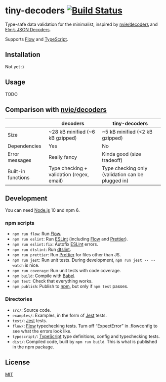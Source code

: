 # tiny-decoders [![Build Status][travis-badge]][travis-link]

Type-safe data validation for the minimalist, inspired by [nvie/decoders] and
[Elm’s JSON Decoders].

Supports [Flow] and [TypeScript].

## Installation

Not yet :)

## Usage

TODO

## Comparison with [nvie/decoders]

|                | decoders                                  | tiny-decoders                  |
| -------------- | ----------------------------------------- | ------------------------------ |
| Size           | ~28 kB minified (~6 kB gzipped)           | ~5 kB minified (<2 kB gzipped) |
| Dependencies   | Yes                                       | No                             |
| Error messages | Really fancy                              | Kinda good (size tradeoff)    |
| Built-in functions      | Type checking + validation (regex, email) | Type checking only (validation can be plugged in)             |

## Development

You can need [Node.js] 10 and npm 6.

### npm scripts

- `npm run flow`: Run [Flow].
- `npm run eslint`: Run [ESLint] \(including [Flow] and [Prettier]).
- `npm run eslint:fix`: Autofix [ESLint] errors.
- `npm run dtslint`: Run [dtslint].
- `npm run prettier`: Run [Prettier] for files other than JS.
- `npm run jest`: Run unit tests. During development, `npm run jest -- --watch`
  is nice.
- `npm run coverage`: Run unit tests with code coverage.
- `npm build`: Compile with [Babel].
- `npm test`: Check that everything works.
- `npm publish`: Publish to [npm], but only if `npm test` passes.

### Directories

- `src/`: Source code.
- `examples/`: Examples, in the form of [Jest] tests.
- `test/`: [Jest] tests.
- `flow/`: [Flow] typechecking tests. Turn off “ExpectError” in .flowconfig to
  see what the errors look like.
- `typescript/`: [TypeScript] type definitions, config and typechecking tests.
- `dist/`: Compiled code, built by `npm run build`. This is what is published in
  the npm package.

## License

[MIT](LICENSE)

[babel]: https://babeljs.io/
[cors]: https://developer.mozilla.org/en-US/docs/Web/HTTP/CORS
[dtslint]: https://github.com/Microsoft/dtslint/
[elm’s json decoders]:
  https://package.elm-lang.org/packages/elm/json/latest/Json-Decode
[eslint]: https://eslint.org/
[flow]: https://flow.org/
[jest]: https://jestjs.io/
[node.js]: https://nodejs.org/en/
[npm]: https://www.npmjs.com/
[nvie/decoders]: https://github.com/nvie/decoders
[prettier]: https://prettier.io/
[typescript]: http://www.typescriptlang.org/
[travis-badge]: https://travis-ci.com/lydell/tiny-decoders.svg?branch=master
[travis-link]: https://travis-ci.com/lydell/tiny-decoders
